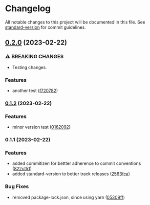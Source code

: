 # Changelog

All notable changes to this project will be documented in this file. See [standard-version](https://github.com/conventional-changelog/standard-version) for commit guidelines.

## [0.2.0](https://github.com/thankyouthatscool/transmission-rpc/compare/v0.1.2...v0.2.0) (2023-02-22)


### ⚠ BREAKING CHANGES

* Testing changes.

### Features

* another test ([f720782](https://github.com/thankyouthatscool/transmission-rpc/commit/f720782ac33b6cc66cb805774978193a81b5f4cd))

### [0.1.2](https://github.com/thankyouthatscool/transmission-rpc/compare/v0.1.1...v0.1.2) (2023-02-22)


### Features

* minor version test ([0162092](https://github.com/thankyouthatscool/transmission-rpc/commit/0162092e41152d47c4241c1c589b2dd925827af4))

### 0.1.1 (2023-02-22)


### Features

* added commitizen for bettter adherence to commit conventions ([822cf51](https://github.com/thankyouthatscool/transmission-rpc/commit/822cf51ee75e53cba4330897217ab87311f4355e))
* added standard-version to better track releases ([2563fca](https://github.com/thankyouthatscool/transmission-rpc/commit/2563fca547ca96efe6810dbee23816c7ca5343df))


### Bug Fixes

* removed package-lock.json, since using yarn ([05309ff](https://github.com/thankyouthatscool/transmission-rpc/commit/05309ffc52bf4eb5f4bdc122c1300e84281c8ebe))
